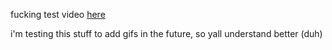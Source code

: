 fucking test video [here](https://i.ayaya.beauty/CzrF.mp4)

i'm testing this stuff to add gifs in the future, so yall understand better (duh)
